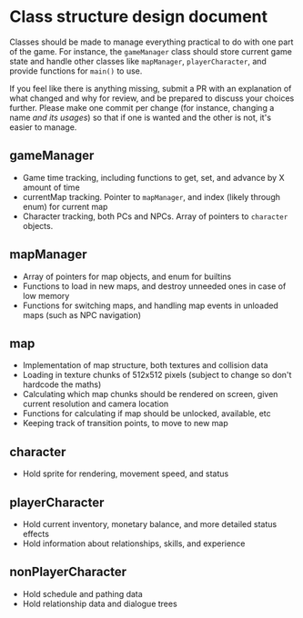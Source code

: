 # Class structure design document
Classes should be made to manage everything practical to do with one part of the game. For instance, the `gameManager` class should store current game state and handle other classes like `mapManager`, `playerCharacter`, and provide functions for `main()` to use.

If you feel like there is anything missing, submit a PR with an explanation of what changed and why for review, and be prepared to discuss your choices further. Please make one commit per change (for instance, changing a name *and its usages*) so that if one is wanted and the other is not, it's easier to manage.

## gameManager
- Game time tracking, including functions to get, set, and advance by X amount of time
- currentMap tracking. Pointer to `mapManager`, and index (likely through enum) for current map
- Character tracking, both PCs and NPCs. Array of pointers to `character` objects.

## mapManager
- Array of pointers for map objects, and enum for builtins
- Functions to load in new maps, and destroy unneeded ones in case of low memory
- Functions for switching maps, and handling map events in unloaded maps (such as NPC navigation)

## map
- Implementation of map structure, both textures and collision data
- Loading in texture chunks of 512x512 pixels (subject to change so don't hardcode the maths)
- Calculating which map chunks should be rendered on screen, given current resolution and camera location
- Functions for calculating if map should be unlocked, available, etc
- Keeping track of transition points, to move to new map

## character
- Hold sprite for rendering, movement speed, and status

## playerCharacter
- Hold current inventory, monetary balance, and more detailed status effects
- Hold information about relationships, skills, and experience

## nonPlayerCharacter
- Hold schedule and pathing data
- Hold relationship data and dialogue trees


